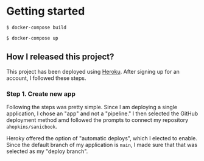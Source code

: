 # Getting started

```
$ docker-compose build
```

```
$ docker-compose up
```


## How I released this project?

This project has been deployed using [Heroku](https://www.heroku.com). After signing up for an account, I followed these steps.

### Step 1. Create new app

Following the steps was pretty simple. Since I am deploying a single application, I chose an "app" and not a "pipeline." I then selected the GitHub deployment method amd followed the prompts to connect my repository `ahopkins/sanicbook`.

Heroky offered the option of "automatic deploys", which I elected to enable. Since the default branch of my application is `main`, I made sure that that was selected as my "deploy branch".
